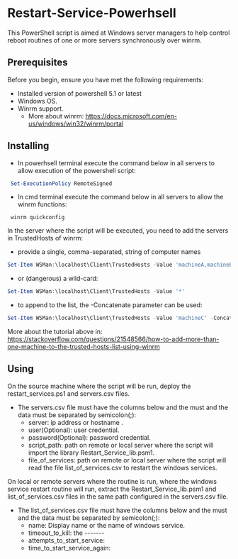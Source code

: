 # Restart-Service-Powerhsell

This PowerShell script is aimed at Windows server managers to help control reboot routines of one or more servers synchronously over winrm.

## Prerequisites
Before you begin, ensure you have met the following requirements:

* Installed version of powershell 5.1 or latest
* Windows OS.
* Winrm support.
  * More about winrm: https://docs.microsoft.com/en-us/windows/win32/winrm/portal 


## Installing

* In powerhsell terminal execute the command below in all servers to allow execution of the powershell script:
```powershell
 Set-ExecutionPolicy RemoteSigned
```
* In cmd terminal execute the command below in all servers to allow the winrm functions:
```
 winrm quickconfig
```

In the server where the script will be executed, you need to add the servers in TrustedHosts of winrm:

* provide a single, comma-separated, string of computer names
```powershell
Set-Item WSMan:\localhost\Client\TrustedHosts -Value 'machineA,machineB'
```
* or (dangerous) a wild-card:

```powershell
Set-Item WSMan:\localhost\Client\TrustedHosts -Value '*'
```

* to append to the list, the -Concatenate parameter can be used:

```powershell
Set-Item WSMan:\localhost\Client\TrustedHosts -Value 'machineC' -Concatenate
```

More about the tutorial above in: https://stackoverflow.com/questions/21548566/how-to-add-more-than-one-machine-to-the-trusted-hosts-list-using-winrm

## Using

On the source machine where the script will be run, deploy the restart_services.ps1 and servers.csv files.

* The servers.csv file must have the columns below and the must and the data must be separated by semicolon(;):
  * server: ip address or hostname .
  * user(Optional): user credential.
  * password(Optional): password credential.
  * script_path: path on remote or local server where the script will import the library Restart_Service_lib.psm1.
  * file_of_services: path on remote or local server where the script will read the file list_of_services.csv to restart the windows services.

On local or remote servers where the routine is run, where the windows service restart routine will run, extract the Restart_Service_lib.psm1 and list_of_services.csv files in the same path configured in the servers.csv file.

* The list_of_services.csv file must have the columns below and the must and the data must be separated by semicolon(;):
  * name: Display name or the name of windows service.
  * timeout_to_kill: the -------
  * attempts_to_start_service:
  * time_to_start_service_again:
